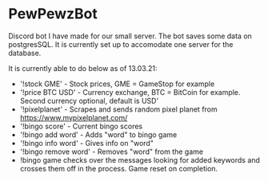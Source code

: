 # PewPewzBot
Discord bot I have made for our small server. 
The bot saves some data on postgresSQL. It is currently set up to accomodate one server for the database.

It is currently able to do below as of 13.03.21:

* '!stock GME' - Stock prices, GME = GameStop for example
* '!price BTC USD' - Currency exchange, BTC = BitCoin for example. Second currency optional, default is USD'
* '!pixelplanet' - Scrapes and sends random pixel planet from https://www.mypixelplanet.com/
* '!bingo score' - Current bingo scores
* '!bingo add word' - Adds "word" to bingo game
* '!bingo info word' - Gives info on "word"
* '!bingo remove word' - Removes "word" from the game
* !bingo game checks over the messages looking for added keywords and crosses them off in the process. Game reset on completion.
